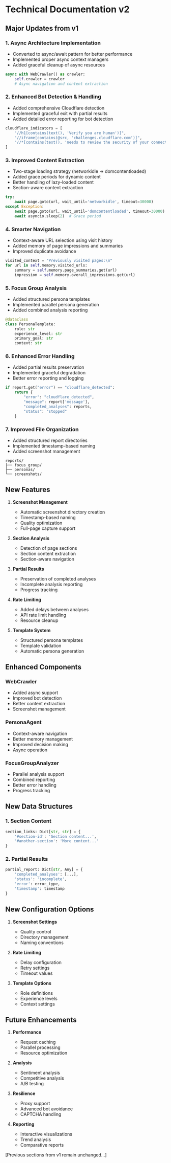 # Technical Documentation v2

## Major Updates from v1

### 1. Async Architecture Implementation
- Converted to async/await pattern for better performance
- Implemented proper async context managers
- Added graceful cleanup of async resources
```python
async with WebCrawler() as crawler:
    self.crawler = crawler
    # Async navigation and content extraction
```

### 2. Enhanced Bot Detection & Handling
- Added comprehensive Cloudflare detection
- Implemented graceful exit with partial results
- Added detailed error reporting for bot detection
```python
cloudflare_indicators = [
    "//h1[contains(text(), 'Verify you are human')]",
    "//iframe[contains(@src, 'challenges.cloudflare.com')]",
    "//*[contains(text(), 'needs to review the security of your connection')]"
]
```

### 3. Improved Content Extraction
- Two-stage loading strategy (networkidle → domcontentloaded)
- Added grace periods for dynamic content
- Better handling of lazy-loaded content
- Section-aware content extraction
```python
try:
    await page.goto(url, wait_until='networkidle', timeout=30000)
except Exception:
    await page.goto(url, wait_until='domcontentloaded', timeout=30000)
    await asyncio.sleep(2)  # Grace period
```

### 4. Smarter Navigation
- Context-aware URL selection using visit history
- Added memory of page impressions and summaries
- Improved duplicate avoidance
```python
visited_context = "Previously visited pages:\n"
for url in self.memory.visited_urls:
    summary = self.memory.page_summaries.get(url)
    impression = self.memory.overall_impressions.get(url)
```

### 5. Focus Group Analysis
- Added structured persona templates
- Implemented parallel persona generation
- Added combined analysis reporting
```python
@dataclass
class PersonaTemplate:
    role: str
    experience_level: str
    primary_goal: str
    context: str
```

### 6. Enhanced Error Handling
- Added partial results preservation
- Implemented graceful degradation
- Better error reporting and logging
```python
if report.get("error") == "cloudflare_detected":
    return {
        "error": "cloudflare_detected",
        "message": report['message'],
        "completed_analyses": reports,
        "status": "stopped"
    }
```

### 7. Improved File Organization
- Added structured report directories
- Implemented timestamp-based naming
- Added screenshot management
```
reports/
├── focus_group/
├── personas/
└── screenshots/
```

## New Features

1. **Screenshot Management**
   - Automatic screenshot directory creation
   - Timestamp-based naming
   - Quality optimization
   - Full-page capture support

2. **Section Analysis**
   - Detection of page sections
   - Section content extraction
   - Section-aware navigation

3. **Partial Results**
   - Preservation of completed analyses
   - Incomplete analysis reporting
   - Progress tracking

4. **Rate Limiting**
   - Added delays between analyses
   - API rate limit handling
   - Resource cleanup

5. **Template System**
   - Structured persona templates
   - Template validation
   - Automatic persona generation

## Enhanced Components

### WebCrawler
- Added async support
- Improved bot detection
- Better content extraction
- Screenshot management

### PersonaAgent
- Context-aware navigation
- Better memory management
- Improved decision making
- Async operation

### FocusGroupAnalyzer
- Parallel analysis support
- Combined reporting
- Better error handling
- Progress tracking

## New Data Structures

### 1. Section Content
```python
section_links: Dict[str, str] = {
    '#section-id': 'Section content...',
    '#another-section': 'More content...'
}
```

### 2. Partial Results
```python
partial_report: Dict[str, Any] = {
    'completed_analyses': [...],
    'status': 'incomplete',
    'error': error_type,
    'timestamp': timestamp
}
```

## New Configuration Options

1. **Screenshot Settings**
   - Quality control
   - Directory management
   - Naming conventions

2. **Rate Limiting**
   - Delay configuration
   - Retry settings
   - Timeout values

3. **Template Options**
   - Role definitions
   - Experience levels
   - Context settings

## Future Enhancements

1. **Performance**
   - Request caching
   - Parallel processing
   - Resource optimization

2. **Analysis**
   - Sentiment analysis
   - Competitive analysis
   - A/B testing

3. **Resilience**
   - Proxy support
   - Advanced bot avoidance
   - CAPTCHA handling

4. **Reporting**
   - Interactive visualizations
   - Trend analysis
   - Comparative reports

[Previous sections from v1 remain unchanged...] 